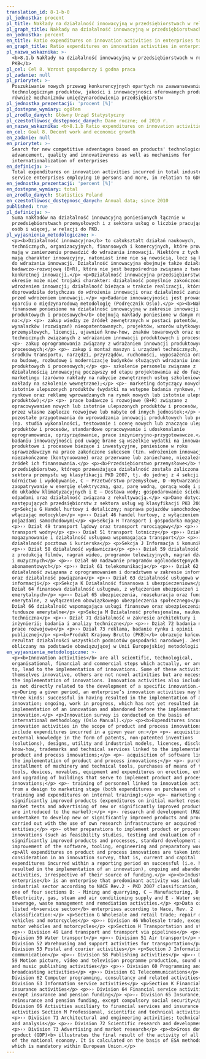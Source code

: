 ```yaml
---
translation_id: 8-1-b-0
pl_jednostka: procent
pl_title: Nakłady na działalność innowacyjną w przedsiębiorstwach w relacji do PKB
pl_graph_title: Nakłady na działalność innowacyjną w przedsiębiorstwach w relacji do PKB
en_jednostka: percent
en_title: Ratio expenditures on innovation activities in enterprises to GDP
en_graph_title: Ratio expenditures on innovation activities in enterprises to GDP
pl_nazwa_wskaznika: >-
  <b>8.1.b Nakłady na działalność innowacyjną w przedsiębiorstwach w relacji do
  PKB</b>
pl_cel: Cel 8. Wzrost gospodarczy i godna praca
pl_zadanie: null
pl_priorytet: >-
  Poszukiwanie nowych przewag konkurencyjnych opartych na zaawansowaniu
  technologicznym produktów, jakości i innowacyjności oferowanych produktów, jak
  również mechanizmów umiędzynarodowienia przedsiębiorstw
pl_jednostka_prezentacji: 'procent [%]'
pl_dostepne_wymiary: ogółem
pl_zrodlo_danych: Główny Urząd Statystyczny
pl_czestotliwosc_dostępnosc_danych: Dane roczne; od 2010 r.
en_nazwa_wskaznika: <b>8.1.b Ratio expenditures on innovation activities in enterprises to GDP</b>
en_cel: Goal 8. Decent work and economic growth
en_zadanie: null
en_priorytet: >-
  Search for new competitive adventages based on products' technological
  advancement, quality and innovativeness as well as mechanisms for
  internationalization of enterprises
en_definicja: >-
  Total expenditures on innovation activities incurred in total industrial and
  service enterprises employing 10 persons and more, in relation to GDP.
en_jednostka_prezentacji: 'percent [%]'
en_dostepne_wymiary: total
en_zrodlo_danych: Statistics Poland
en_czestotliwosc_dostępnosc_danych: Annual data; since 2010
published: true
pl_definicja: >-
  Suma nakładów na działalność innowacyjną poniesionych łącznie w
  przedsiębiorstwach przemysłowych i z sektora usług o liczbie pracujących 10
  osób i więcej, w relacji do PKB.
pl_wyjasnienia_metodologiczne: >-
  <p><b>Działalność innowacyjna</b> to całokształt działań naukowych,
  technicznych, organizacyjnych, finansowych i komercyjnych, które prowadzą lub
  mają w zamierzeniu prowadzić do wdrażania innowacji. Niektóre z tych działań
  mają charakter innowacyjny, natomiast inne nie są nowością, lecz są konieczne
  do wdrażania innowacji. Działalność innowacyjna obejmuje także działalność
  badawczo-rozwojową (B+R), która nie jest bezpośrednio związana z tworzeniem
  konkretnej innowacji.</p> <p>Działalność innowacyjna przedsiębiorstwa w danym
  okresie może mieć trojaki charakter: działalność pomyślnie zakończona
  wdrożeniem innowacji; działalność bieżąca w trakcie realizacji, która nie
  doprowadziła dotychczas do wdrożenia innowacji oraz działalność zaniechana
  przed wdrożeniem innowacji.</p> <p>Badanie innowacyjności jest prowadzone w
  oparciu o międzynarodową metodologię (Podręcznik Oslo).</p> <p><b>Nakłady
  finansowe poniesione na działalność innowacyjną w zakresie innowacji
  produktowych i procesowych</b> obejmują nakłady poniesione w danym roku
  na:</p> <p>- zakup wiedzy ze źródeł zewnętrznych w postaci patentów,
  wynalazków (rozwiązań) nieopatentowanych, projektów, wzorów użytkowych i
  przemysłowych, licencji, ujawnień know-how, znaków towarowych oraz usług
  technicznych związanych z wdrażaniem innowacji produktowych i procesowych;</p>
  <p>- zakup oprogramowania związany z wdrażaniem innowacji produktowych i
  procesowych;</p> <p>- zakup i montaż maszyn i urządzeń technicznych, zakup
  środków transportu, narzędzi, przyrządów, ruchomości, wyposażenia oraz nakłady
  na budowę, rozbudowę i modernizację budynków służących wdrażaniu innowacji
  produktowych i procesowych;</p> <p>- szkolenie personelu związane z
  działalnością innowacyjną począwszy od etapu projektowania aż do fazy
  marketingu (zarówno nakłady na nabycie zewnętrznych usług szkoleniowych, jak i
  nakłady na szkolenie wewnętrzne);</p> <p>- marketing dotyczący nowych lub
  istotnie ulepszonych produktów (wydatki na wstępne badania rynkowe, testy
  rynkowe oraz reklamę wprowadzanych na rynek nowych lub istotnie ulepszonych
  produktów);</p> <p>- prace badawcze i rozwojowe (B+R) związane z
  opracowywaniem nowych lub istotnie ulepszonych produktów i procesów, wykonane
  przez własne zaplecze rozwojowe lub nabyte od innych jednostek;</p> <p>-
  pozostałe przygotowania do wprowadzania innowacji produktowych lub procesowych
  (np. studia wykonalności, testowanie i ocenę nowych lub znacząco ulepszonych
  produktów i procesów, standardowe opracowywanie i udoskonalanie
  oprogramowania, oprzyrządowanie, prace inżynieryjno-przygotowawcze.</p> <p>W
  badaniu innowacyjności pod uwagę brane są wszelkie wydatki na innowacje
  produktowe i procesowe bieżące i inwestycyjne, poniesione w roku
  sprawozdawczym na prace zakończone sukcesem (tzn. wdrożeniem innowacji),
  niezakończone (kontynuowane) oraz przerwane lub zaniechane, niezależnie od
  źródeł ich finansowania.</p> <p><b>Przedsiębiorstwo przemysłowe</b> to
  przedsiębiorstwo, którego przeważająca działalność została zaliczona do
  sektora przemysłu wg klasyfikacji PKD 2007, tj. do jednej z 4 sekcji B: –
  Górnictwo i wydobywanie, C – Przetwórstwo przemysłowe, D –Wytwarzanie i
  zaopatrywanie w energię elektryczną, gaz, parę wodną, gorącą wodę i powietrze
  do układów klimatyzacyjnych i E – Dostawa wody; gospodarowanie ściekami i
  odpadami oraz działalność związana z rekultywacją.</p> <p>Dane dotyczą
  następujących przedsiębiorstw z sektora usług wg klasyfikacji PKD 2007:</p>
  <p>Sekcja G Handel hurtowy i detaliczny; naprawa pojazdów samochodowych,
  włączając motocykle</p> <p>›› Dział 46 handel hurtowy, z wyłączeniem handlu
  pojazdami samochodowymi</p> <p>Sekcja H Transport i gospodarka magazynowa</p>
  <p>›› Dział 49 transport lądowy oraz transport rurociągowy</p> <p>›› Dział 50
  transport wodny</p> <p>›› Dział 51 transport lotniczy</p> <p>›› Dział 52
  magazynowanie i działalność usługowa wspomagająca transport</p> <p>›› Dział 53
  działalność pocztowa i kurierska</p> <p>Sekcja J Informacja i komunikacja</p>
  <p>›› Dział 58 działalność wydawnicza</p> <p>›› Dział 59 działalność związana
  z produkcją filmów, nagrań wideo, programów telewizyjnych, nagrań dźwiękowych
  i muzycznych</p> <p>›› Dział 60 nadawanie programów ogólnodostępnych i
  abonamentowych</p> <p>›› Dział 61 telekomunikacja</p> <p>›› Dział 62
  działalność związana z oprogramowaniem i doradztwem w zakresie informatyki
  oraz działalność powiązana</p> <p>›› Dział 63 działalność usługowa w zakresie
  informacji</p> <p>Sekcja K Działalność finansowa i ubezpieczeniowa</p> <p>››
  Dział 64 finansowa działalność usługowa, z wyłączeniem ubezpieczeń i funduszów
  emerytalnych</p> <p>›› Dział 65 ubezpieczenia, reasekuracja oraz fundusze
  emerytalne, z wyłączeniem obowiązkowego ubezpieczenia społecznego</p> <p>››
  Dział 66 działalność wspomagająca usługi finansowe oraz ubezpieczenia i
  fundusze emerytalne</p> <p>Sekcja M Działalność profesjonalna, naukowa i
  techniczna</p> <p>›› Dział 71 działalność w zakresie architektury i
  inżynierii; badania i analizy techniczne</p> <p>›› Dział 72 badania naukowe i
  prace rozwojowe</p> <p>›› Dział 73 reklama, badanie rynku i opinii
  publicznej</p> <p><b>Produkt Krajowy Brutto (PKB)</b> obrazuje końcowy
  rezultat działalności wszystkich podmiotów gospodarki narodowej. Jest
  obliczany na podstawie obowiązującej w Unii Europejskiej metodologii ESA.</p>
en_wyjasnienia_metodologiczne: >-
  <p><b>Innovation activities</b> are all scientific, technological,
  organisational, financial and commercial steps which actually, or are intended
  to, lead to the implementation of innovations. Some of these activities are
  themselves innovative, others are not novel activities but are necessary for
  the implementation of innovations. Innovation activities also include R&D that
  is not directly related to the development of a specific innovation.</p>
  <p>During a given period, an enterprise’s innovation activities may be of
  three kinds: successful in having resulted in the implementation of a new
  innovation; ongoing, work in progress, which has not yet resulted in the
  implementation of an innovation and abandoned before the implementation of an
  innovation.</p> <p>Innovation survey is conducted on the basis of
  international methodology (Oslo Manual).</p> <p><b>Expenditures incurred on
  innovation activities in the scope of product and process innovations</b>
  include expenditures incurred in a given year on:</p> <p>- acquisition of
  external knowledge in the form of patents, non-patented inventions
  (solutions), designs, utility and industrial models, licences, disclosures of
  know-how, trademarks and technical services linked to the implementation of
  product and process innovations;</p> <p>- acquisition of software linked to
  the implementation of product and process innovations;</p> <p>- purchases and
  installment of machinery and technical tools, purchases of means of transport,
  tools, devices, movables, equipment and expenditures on erection, extension
  and upgrading of buildings that serve to implement product and process
  innovations;</p> <p>- training of personnel linked to innovation activities,
  from a design to marketing stage (both expenditures on purchases of external
  training and expenditures on internal training);</p> <p>- marketing of new or
  significantly improved products (expenditures on initial market research,
  market tests and advertising of new or significantly improved products that
  are introduced to the market);</p> <p>- research and development (R&D)
  undertaken to develop new or significantly improved products and processes
  carried out with the use of own research infrastructure or acquired from other
  entities;</p> <p>- other preparations to implement product or process
  innovations (such as feasibility studies, testing and evaluation of new or
  significantly improved products and processes, standard development and
  improvement of the software, tooling, engineering and preparatory work).</p>
  <p>All expenditures on product and process innovations are taken into
  consideration in an innovation survey, that is, current and capital
  expenditures incurred within a reporting period on successful (i.e. having
  resulted in the implementation of an innovation), ongoing and abandoned
  activities, irrespective of their source of funding.</p> <p><b>Industrial
  enterprise</b> is an enterprise that predominant activity was included in the
  industrial sector according to NACE Rev.2 - PKD 2007 classification, i.e. into
  one of four sections B: - Mining and quarrying, C – Manufacturing, D –
  Electricity, gas, steam and air conditioning supply and E - Water supply;
  sewerage, waste management and remediation activities.</p> <p>Data concern
  listed <b>service sector</b> enterprises according to Nace, Rev. 2
  classification:</p> <p>Section G Wholesale and retail trade; repair of motor
  vehicles and motorcycles</p> <p>›› Division 46 Wholesale trade, except of
  motor vehicles and motorcycles</p> <p>Section H Transportation and storage</p>
  <p>›› Division 49 Land transport and transport via pipelines</p> <p>››
  Division 50 Water transport</p> <p>›› Division 51 Air transport</p> <p>››
  Division 52 Warehousing and support activities for transportation</p> <p>››
  Division 53 Postal and courier activities</p> <p>Section J Information and
  communication</p> <p>›› Division 58 Publishing activities</p> <p>›› Division
  59 Motion picture, video and television programme production, sound recording
  and music publishing activities</p> <p>›› Division 60 Programming and
  broadcasting activities</p> <p>›› Division 61 Telecommunications</p> <p>››
  Division 62 Computer programming, consultancy and related activities</p> <p>››
  Division 63 Information service activities</p> <p>Section K Financial and
  insurance activities</p> <p>›› Division 64 Financial service activities,
  except insurance and pension funding</p> <p>›› Division 65 Insurance,
  reinsurance and pension funding, except compulsory social security</p> <p>››
  Division 66 Activities auxiliary to financial services and insurance
  activities Section M Professional, scientific and technical activities</p>
  <p>›› Division 71 Architectural and engineering activities; technical testing
  and analysis</p> <p>›› Division 72 Scientific research and development</p>
  <p>›› Division 73 Advertising and market research</p> <p><b>Gross domestic
  product (GDP)<b> illustrates the final result of the activity of all entities
  of the national economy. It is calculated on the basis of ESA methodology,
  which is mandatory within European Union.</p>
---
```


